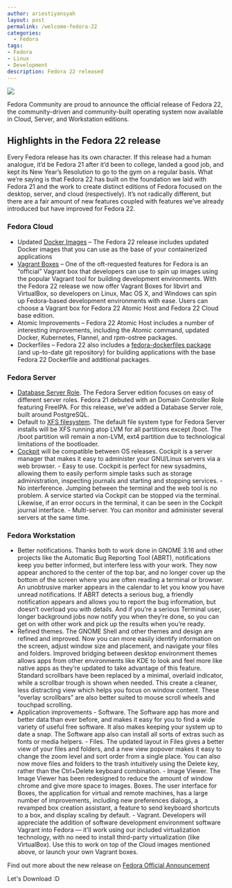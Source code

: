 ```yaml
---
author: ariestiyansyah
layout: post
permalink: /welcome-fedora-22
categories:
  - Fedora
tags:
- Fedora
- Linux
- Development
description: Fedora 22 released
---
```


![]({{site.baseurl}}images/F22-editions.png)

Fedora Community are proud to announce the official release of Fedora 22, the
community-driven and community-built operating system now available in Cloud,
Server, and Workstation editions.

## Highlights in the Fedora 22 release

Every Fedora release has its own character. If this release had a human
analogue, it’d be Fedora 21 after it’d been to college, landed a good job, and
kept its New Year’s Resolution to go to the gym on a regular basis. What we’re
saying is that Fedora 22 has built on the foundation we laid with Fedora 21 and
the work to create distinct editions of Fedora focused on the desktop, server,
and cloud (respectively). It’s not radically different, but there are a fair
amount of new features coupled with features we’ve already introduced but have
improved for Fedora 22.

### Fedora Cloud


* Updated [Docker Images](https://getfedora.org/en/cloud/download/docker.html) – The Fedora 22 release includes updated Docker
images that you can use as the base of your containerized applications
* [Vagrant Boxes](https://getfedora.org/en/cloud/download/index.html#vagrant) – One of the oft-requested features for Fedora is an
“official” Vagrant box that developers can use to spin up images using the
popular Vagrant tool for building development environments. With the Fedora 22
release we now offer Vagrant Boxes for libvirt and VirtualBox, so developers on
Linux, Mac OS X, and Windows can spin up Fedora-based development environments
with ease. Users can choose a Vagrant box for Fedora 22 Atomic Host and Fedora
22 Cloud base edition.
* Atomic Improvements – Fedora 22 Atomic Host includes a number of
interesting improvements, including the Atomic command, updated Docker,
Kubernetes, Flannel, and rpm-ostree packages.
* Dockerfiles – Fedora 22 also includes a [fedora-dockerfiles
  package](https://apps.fedoraproject.org/packages/fedora-dockerfiles) (and
up-to-date git repository) for building applications with the base Fedora 22
Dockerfile and additional packages.

###  Fedora Server


* [Database Server
  Role](https://fedoraproject.org/wiki/Changes/DatabaseServerRole). The Fedora Server edition focuses on easy of
different server roles. Fedora 21 debuted with an Domain Controller Role
featuring FreeIPA. For this release, we’ve added a Database Server role, built
around PostgreSQL.
* Default to [XFS
  filesystem](https://fedoraproject.org/wiki/Server/Technical_Specification#File_system). The default file system type for Fedora Server
installs will be XFS running atop LVM for all partitions except /boot. The
/boot partition will remain a non-LVM, ext4 partition due to technological
limitations of the bootloader.
* [Cockpit](https://fedoraproject.org/wiki/Changes/CockpitManagementConsole) will be compatible between OS releases. Cockpit is a server manager
that makes it easy to administer your GNU/Linux servers via a web browser.
       - Easy to use. Cockpit is perfect for new sysadmins, allowing them to
easily perform simple tasks such as storage administration, inspecting journals
and starting and stopping services.
       - No interference. Jumping between the terminal and the web tool is no
problem. A service started via Cockpit can be stopped via the terminal.
Likewise, if an error occurs in the terminal, it can be seen in the Cockpit
journal interface.
       - Multi-server. You can monitor and administer several servers at the
same time.

### Fedora Workstation


* Better notifications. Thanks both to work done in GNOME 3.16 and other
projects like the Automatic Bug Reporting Tool (ABRT), notifications keep you
better informed, but interfere less with your work. They now appear anchored to
the center of the top bar, and no longer cover up the bottom of the screen
where you are often reading a terminal or browser. An unobtrusive marker
appears in the calendar to let you know you have unread notifications. If ABRT
detects a serious bug, a friendly notification appears and allows you to report
the bug information, but doesn’t overload you with details. And if you’re a
serious Terminal user, longer background jobs now notify you when they’re done,
so you can get on with other work and pick up the results when you’re ready.
* Refined themes. The GNOME Shell and other themes and design are refined and
improved. Now you can more easily identify information on the screen, adjust
window size and placement, and navigate your files and folders. Improved
bridging between desktop environment themes allows apps from other environments
like KDE to look and feel more like native apps as they’re updated to take
advantage of this feature. Standard scrollbars have been replaced by a minimal,
overlaid indicator, while a scrollbar trough is shown when needed. This create
a cleaner, less distracting view which helps you focus on window content. These
“overlay scrollbars” are also better suited to mouse scroll wheels and touchpad
scrolling.
* Application improvements
       - Software. The Software app has more and better data than ever before,
and makes it easy for you to find a wide variety of useful free software. It
also makes keeping your system up to date a snap. The Software app also can
install all sorts of extras such as fonts or media helpers.
       - Files. The updated layout in Files gives a better view of your files
and folders, and a new view popover makes it easy to change the zoom level and
sort order from a single place. You can also now move files and folders to the
trash intuitively using the Delete key, rather than the Ctrl+Delete keyboard
combination.
       - Image Viewer. The Image Viewer has been redesigned to reduce the amount
of window chrome and give more space to images.
        Boxes. The user interface for Boxes, the application for virtual and
remote machines, has a large number of improvements, including new preferences
dialogs, a revamped box creation assistant, a feature to send keyboard
shortcuts to a box, and display scaling by default.
       - Vagrant. Developers will appreciate the addition of software
development environment software Vagrant into Fedora — it’ll work using our
included virtualization technology, with no need to install third-party
virtualization (like VirtualBox). Use this to work on top of the Cloud images
mentioned above, or launch your own Vagrant boxes.

Find out more about the new release on [Fedora Official
Announcement](http://fedoramagazine.org/fedora-22-released/)

Let's Download :D
